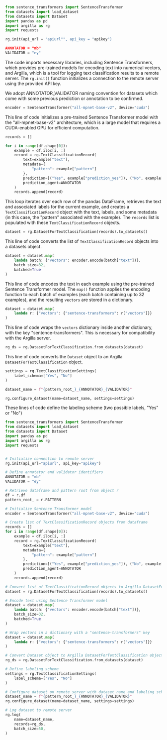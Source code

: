 
```python
from sentence_transformers import SentenceTransformer
from datasets import load_dataset
from datasets import Dataset
import pandas as pd
import argilla as rg
import requests

rg.init(api_url = "apiurl"", api_key = "apikey")

ANNOTATOR = "mb"
VALIDATOR = "ey"
```

The code imports necessary libraries, including Sentence Transformers, which provides pre-trained models for encoding text into numerical vectors, and Argilla, which is a tool for logging text classification results to a remote server. The `rg.init()` function initializes a connection to the remote server using the provided API key.

We adopt ANNOTATOR_VALIDATOR naming convention for datasets which come with some previous prediction or annotation to be confirmed.

```python
encoder = SentenceTransformer("all-mpnet-base-v2", device="cuda")
```

This line of code initializes a pre-trained Sentence Transformer model with the "all-mpnet-base-v2" architecture, which is a large model that requires a CUDA-enabled GPU for efficient computation.

```python
records = []

for i in range(df.shape[0]):
    example = df.iloc[i, :]
    record = rg.TextClassificationRecord(
        text=example["text"],
        metadata={
            "pattern": example["pattern"]
        },
        prediction=[("Yes", example["prediction_yes"]), ("No", example["prediction_no"])],
        prediction_agent=ANNOTATOR
    )
    records.append(record)

```

This loop iterates over each row of the pandas DataFrame, retrieves the text and associated labels for the current example, and creates a `TextClassificationRecord` object with the text, labels, and some metadata (in this case, the "pattern" associated with the example). The `records` list is populated with these `TextClassificationRecord` objects.

```python
dataset = rg.DatasetForTextClassification(records).to_datasets()
```

This line of code converts the list of `TextClassificationRecord` objects into a datasets object.


```python
dataset = dataset.map(
    lambda batch: {"vectors": encoder.encode(batch["text"])},
    batch_size=32,
    batched=True
)
```

This line of code encodes the text in each example using the pre-trained Sentence Transformer model. The `map()` function applies the encoding function to each batch of examples (each batch containing up to 32 examples), and the resulting `vectors` are stored in a dictionary.

```python
dataset = dataset.map(
    lambda r: {"vectors": {"sentence-transformers": r["vectors"]}}
)
```

This line of code wraps the `vectors` dictionary inside another dictionary, with the key "sentence-transformers". This is necessary for compatibility with the Argilla server.

```python
rg_ds = rg.DatasetForTextClassification.from_datasets(dataset)
```

This line of code converts the `Dataset` object to an Argilla `DatasetForTextClassification` object.

```python
settings = rg.TextClassificationSettings(
    label_schema=["Yes", "No"]
)

dataset_name = f"{pattern_root_}_{ANNOTATOR}_{VALIDATOR}"

rg.configure_dataset(name=dataset_name, settings=settings)
```

These lines of code define the labeling scheme (two possible labels, "Yes" or "No")

```python
from sentence_transformers import SentenceTransformer
from datasets import load_dataset
from datasets import Dataset
import pandas as pd
import argilla as rg
import requests


# Initialize connection to remote server
rg.init(api_url="apiurl", api_key="apikey")

# Define annotator and validator identifiers
ANNOTATOR = "mb"
VALIDATOR = "ey"

# Retrieve dataframe and pattern root from object r
df = r.df
pattern_root_ = r.PATTERN

# Initialize Sentence Transformer model
encoder = SentenceTransformer("all-mpnet-base-v2", device="cuda")

# Create list of TextClassificationRecord objects from dataframe
records = []
for i in range(df.shape[0]):
    example = df.iloc[i, :]
    record = rg.TextClassificationRecord(
        text=example["text"],
        metadata={
            "pattern": example["pattern"]
        },
        prediction=[("Yes", example["prediction_yes"]), ("No", example["prediction_no"])],
        prediction_agent=ANNOTATOR
    )
    records.append(record)

# Convert list of TextClassificationRecord objects to Argilla DatasetForTextClassification object
dataset = rg.DatasetForTextClassification(records).to_datasets()

# Encode text using Sentence Transformer model
dataset = dataset.map(
    lambda batch: {"vectors": encoder.encode(batch["text"])},
    batch_size=32,
    batched=True
)

# Wrap vectors in a dictionary with a "sentence-transformers" key
dataset = dataset.map(
    lambda r: {"vectors": {"sentence-transformers": r["vectors"]}}
)

# Convert Dataset object to Argilla DatasetForTextClassification object
rg_ds = rg.DatasetForTextClassification.from_datasets(dataset)

# Define labeling scheme
settings = rg.TextClassificationSettings(
    label_schema=["Yes", "No"]
)

# Configure dataset on remote server with dataset name and labeling scheme
dataset_name = f"{pattern_root_}_{ANNOTATOR}_{VALIDATOR}"
rg.configure_dataset(name=dataset_name, settings=settings)

# Log dataset to remote server
rg.log(
    name=dataset_name,
    records=rg_ds,
    batch_size=50,
)

```